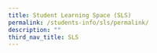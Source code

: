 ```yaml
---
title: Student Learning Space (SLS)
permalink: /students-info/sls/permalink/
description: ""
third_nav_title: SLS
---
```

